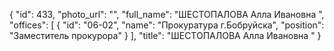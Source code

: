 {
    "id": 433,
    "photo_url": "",
    "full_name": "ШЕСТОПАЛОВА Алла Ивановна ",
    "offices": [
        {
            "id": "06-02",
            "name": "Прокуратура г.Бобруйска",
            "position": "Заместитель прокурора"
        }
    ],
    "title": "ШЕСТОПАЛОВА Алла Ивановна "
}